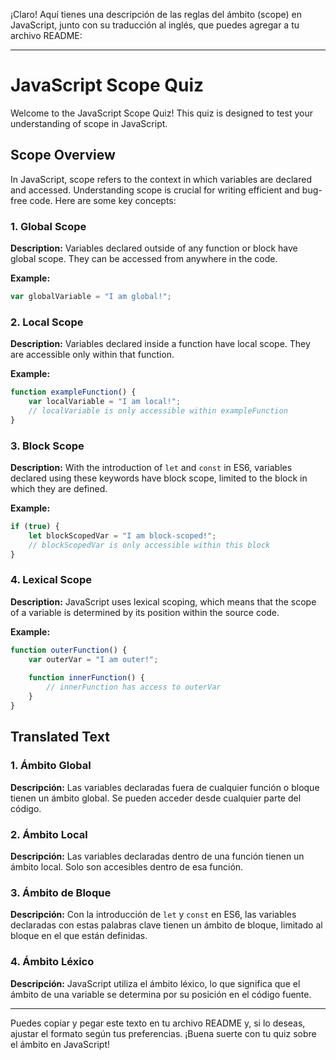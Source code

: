 ¡Claro! Aquí tienes una descripción de las reglas del ámbito (scope) en JavaScript, junto con su traducción al inglés, que puedes agregar a tu archivo README:

---

# JavaScript Scope Quiz

Welcome to the JavaScript Scope Quiz! This quiz is designed to test your understanding of scope in JavaScript.

## Scope Overview

In JavaScript, scope refers to the context in which variables are declared and accessed. Understanding scope is crucial for writing efficient and bug-free code. Here are some key concepts:

### 1. Global Scope

**Description:** Variables declared outside of any function or block have global scope. They can be accessed from anywhere in the code.

**Example:**
```javascript
var globalVariable = "I am global!";
```

### 2. Local Scope

**Description:** Variables declared inside a function have local scope. They are accessible only within that function.

**Example:**
```javascript
function exampleFunction() {
    var localVariable = "I am local!";
    // localVariable is only accessible within exampleFunction
}
```

### 3. Block Scope

**Description:** With the introduction of `let` and `const` in ES6, variables declared using these keywords have block scope, limited to the block in which they are defined.

**Example:**
```javascript
if (true) {
    let blockScopedVar = "I am block-scoped!";
    // blockScopedVar is only accessible within this block
}
```

### 4. Lexical Scope

**Description:** JavaScript uses lexical scoping, which means that the scope of a variable is determined by its position within the source code.

**Example:**
```javascript
function outerFunction() {
    var outerVar = "I am outer!";
    
    function innerFunction() {
        // innerFunction has access to outerVar
    }
}
```

## Translated Text

### 1. Ámbito Global

**Descripción:** Las variables declaradas fuera de cualquier función o bloque tienen un ámbito global. Se pueden acceder desde cualquier parte del código.

### 2. Ámbito Local

**Descripción:** Las variables declaradas dentro de una función tienen un ámbito local. Solo son accesibles dentro de esa función.

### 3. Ámbito de Bloque

**Descripción:** Con la introducción de `let` y `const` en ES6, las variables declaradas con estas palabras clave tienen un ámbito de bloque, limitado al bloque en el que están definidas.

### 4. Ámbito Léxico

**Descripción:** JavaScript utiliza el ámbito léxico, lo que significa que el ámbito de una variable se determina por su posición en el código fuente.

---

Puedes copiar y pegar este texto en tu archivo README y, si lo deseas, ajustar el formato según tus preferencias. ¡Buena suerte con tu quiz sobre el ámbito en JavaScript!
